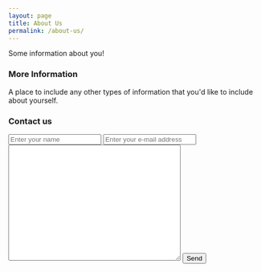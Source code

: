 ```yaml
---
layout: page
title: About Us
permalink: /about-us/
---
```


Some information about you!

### More Information

A place to include any other types of information that you'd like to include about yourself.

### Contact us

<form method="post" target="https://forms.un-static.com/forms/YOUR_ENDPOINT_REFERENCE">
  <input type="text" name="name" placeholder="Enter your name" required>
  <input type="email" name="email" placeholder="Enter your e-mail address" required>
  <textarea name="message" cols="40" rows="15"></textarea>
  <button type="submit">Send</button>
</form>


